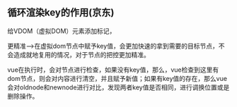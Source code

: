 ## 循环渲染key的作用(京东)

给VDOM（虚拟DOM）元素添加标记，

更精准-->在虚拟dom节点中赋予key值，会更加快速的拿到需要的目标节点，不会造成就地复用的情况，对于节点的把控更加精准。

vue在执行时，会对节点进行检查，如果没有key值，那么，vue检查到这里有dom节点，则会对内容进行清空，并且赋予新值；如果有key值的存在，那么vue会对oldnode和newnode进行对比，发现两者key值是否相同，进行调换位置或是删除操作。